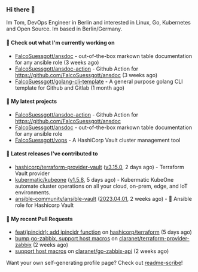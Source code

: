 ### Hi there 👋

Im Tom, DevOps Engineer in Berlin and interested in Linux, Go, Kubernetes and Open Source.
Im based in Berlin/Germany.

#### 👷 Check out what I'm currently working on

- [FalcoSuessgott/ansdoc](https://github.com/FalcoSuessgott/ansdoc) - out-of-the-box markown table documentation for any ansible role (3 weeks ago)
- [FalcoSuessgott/ansdoc-action](https://github.com/FalcoSuessgott/ansdoc-action) - Github Action for https://github.com/FalcoSuessgott/ansdoc (3 weeks ago)
- [FalcoSuessgott/golang-cli-template](https://github.com/FalcoSuessgott/golang-cli-template) - A general purpose golang CLI  template for Github and Gitlab (1 month ago)

#### 🌱 My latest projects

- [FalcoSuessgott/ansdoc-action](https://github.com/FalcoSuessgott/ansdoc-action) - Github Action for https://github.com/FalcoSuessgott/ansdoc
- [FalcoSuessgott/ansdoc](https://github.com/FalcoSuessgott/ansdoc) - out-of-the-box markown table documentation for any ansible role
- [FalcoSuessgott/vops](https://github.com/FalcoSuessgott/vops) - A HashiCorp Vault cluster management tool

#### 🔭 Latest releases I've contributed to

- [hashicorp/terraform-provider-vault](https://github.com/hashicorp/terraform-provider-vault) ([v3.15.0](https://github.com/hashicorp/terraform-provider-vault/releases/tag/v3.15.0), 2 days ago) - Terraform Vault provider
- [kubermatic/kubeone](https://github.com/kubermatic/kubeone) ([v1.5.8](https://github.com/kubermatic/kubeone/releases/tag/v1.5.8), 5 days ago) - Kubermatic KubeOne automate cluster operations on all your cloud, on-prem, edge, and IoT environments.  
- [ansible-community/ansible-vault](https://github.com/ansible-community/ansible-vault) ([2023.04.01](https://github.com/ansible-community/ansible-vault/releases/tag/2023.04.01), 2 weeks ago) - :key: Ansible role for Hashicorp Vault

#### 🔨 My recent Pull Requests

- [feat(ipincidr): add ipincidr function](https://github.com/hashicorp/terraform/pull/33037) on [hashicorp/terraform](https://github.com/hashicorp/terraform) (5 days ago)
- [bump go-zabbix, support host macros](https://github.com/claranet/terraform-provider-zabbix/pull/66) on [claranet/terraform-provider-zabbix](https://github.com/claranet/terraform-provider-zabbix) (2 weeks ago)
- [support host macros](https://github.com/claranet/go-zabbix-api/pull/20) on [claranet/go-zabbix-api](https://github.com/claranet/go-zabbix-api) (2 weeks ago)

Want your own self-generating profile page? Check out [readme-scribe](https://github.com/muesli/readme-scribe)!